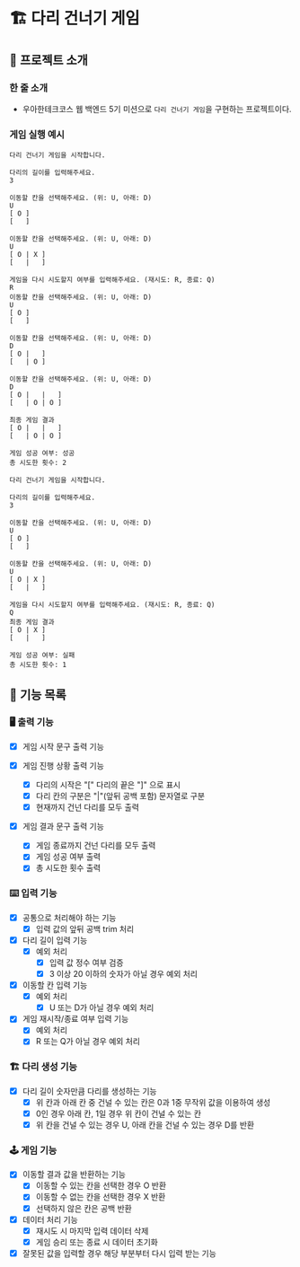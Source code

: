 # 🏗 다리 건너기 게임

## 📄 프로젝트 소개

### 한 줄 소개

- 우아한테크코스 웹 백엔드 5기 미션으로 `다리 건너기 게임`을 구현하는 프로젝트이다.

### 게임 실행 예시

```
다리 건너기 게임을 시작합니다.

다리의 길이를 입력해주세요.
3

이동할 칸을 선택해주세요. (위: U, 아래: D)
U
[ O ]
[   ]

이동할 칸을 선택해주세요. (위: U, 아래: D)
U
[ O | X ]
[   |   ]

게임을 다시 시도할지 여부를 입력해주세요. (재시도: R, 종료: Q)
R
이동할 칸을 선택해주세요. (위: U, 아래: D)
U
[ O ]
[   ]

이동할 칸을 선택해주세요. (위: U, 아래: D)
D
[ O |   ]
[   | O ]

이동할 칸을 선택해주세요. (위: U, 아래: D)
D
[ O |   |   ]
[   | O | O ]

최종 게임 결과
[ O |   |   ]
[   | O | O ]

게임 성공 여부: 성공
총 시도한 횟수: 2
```

```
다리 건너기 게임을 시작합니다.

다리의 길이를 입력해주세요.
3

이동할 칸을 선택해주세요. (위: U, 아래: D)
U
[ O ]
[   ]

이동할 칸을 선택해주세요. (위: U, 아래: D)
U
[ O | X ]
[   |   ]

게임을 다시 시도할지 여부를 입력해주세요. (재시도: R, 종료: Q)
Q
최종 게임 결과
[ O | X ]
[   |   ]

게임 성공 여부: 실패
총 시도한 횟수: 1
```

## 📝 기능 목록

### 🖥 출력 기능

- [X] 게임 시작 문구 출력 기능

- [X] 게임 진행 상황 출력 기능
    - [X] 다리의 시작은 "[" 다리의 끝은 "]" 으로 표시
    - [X] 다리 칸의 구분은 "|"(앞뒤 공백 포함) 문자열로 구분
    - [X] 현재까지 건넌 다리를 모두 출력

- [X] 게임 결과 문구 출력 기능
    - [X] 게임 종료까지 건넌 다리를 모두 출력
    - [X] 게임 성공 여부 출력
    - [X] 총 시도한 횟수 출력

### ⌨️ 입력 기능

- [X] 공통으로 처리해야 하는 기능
    - [X] 입력 값의 앞뒤 공백 trim 처리

- [X] 다리 길이 입력 기능
    - [X] 예외 처리
        - [X] 입력 값 정수 여부 검증
        - [X] 3 이상 20 이하의 숫자가 아닐 경우 예외 처리

- [X] 이동할 칸 입력 기능
    - [X] 예외 처리
        - [X] U 또는 D가 아닐 경우 예외 처리

- [X] 게임 재시작/종료 여부 입력 기능
    - [X] 예외 처리
    - [X] R 또는 Q가 아닐 경우 예외 처리

### 🏗 다리 생성 기능

- [X] 다리 길이 숫자만큼 다리를 생성하는 기능
    - [X] 위 칸과 아래 칸 중 건널 수 있는 칸은 0과 1중 무작위 값을 이용하여 생성
    - [X] 0인 경우 아래 칸, 1일 경우 위 칸이 건널 수 있는 칸
    - [X] 위 칸을 건널 수 있는 경우 U, 아래 칸을 건널 수 있는 경우 D를 반환

### 🕹 게임 기능

- [X] 이동할 결과 값을 반환하는 기능
    - [X] 이동할 수 있는 칸을 선택한 경우 O 반환
    - [X] 이동할 수 없는 칸을 선택한 경우 X 반환
    - [X] 선택하지 않은 칸은 공백 반환

- [X] 데이터 처리 기능
    - [X] 재시도 시 마지막 입력 데이터 삭제
    - [X] 게임 승리 또는 종료 시 데이터 초기화

- [X] 잘못된 값을 입력할 경우 해당 부분부터 다시 입력 받는 기능
